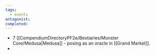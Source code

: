 ```yaml
---
tags:
  - events
antagonist: 
completed:
---
```


- 7 [[CompendiumDirectoryPF2e/Bestiaries/Monster Core/Medusa|Medusa]] - posing as an oracle in [[Grand Market]]. 
- 